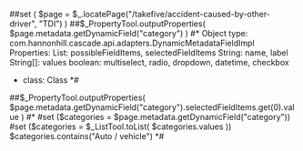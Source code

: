 ##set ( $page = $_.locatePage("/takefive/accident-caused-by-other-driver", "TDI") )
##$_PropertyTool.outputProperties( $page.metadata.getDynamicField("category") )
#*
Object type: com.hannonhill.cascade.api.adapters.DynamicMetadataFieldImpl
Properties:
 List: possibleFieldItems, selectedFieldItems
 String: name, label
 String[]: values
 boolean: multiselect, radio, dropdown, datetime, checkbox
 - class: Class
*#

##$_PropertyTool.outputProperties( $page.metadata.getDynamicField("category").selectedFieldItems.get(0).value )
#*
#set ($categories = $page.metadata.getDynamicField("category"))
#set ($categories = $_ListTool.toList( $categories.values ))
$categories.contains("Auto / vehicle")
*#
